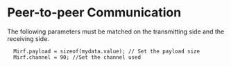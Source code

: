 # Peer-to-peer Communication

The following parameters must be matched on the transmitting side and the receiving side.   

```
  Mirf.payload = sizeof(mydata.value); // Set the payload size
  Mirf.channel = 90; //Set the channel used
```

